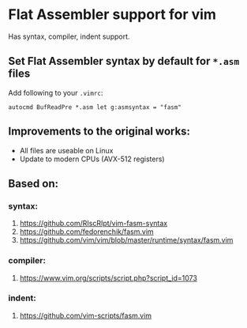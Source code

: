 # Flat Assembler support for vim

 Has syntax, compiler, indent support.

## Set Flat Assembler syntax by default for `*.asm` files

 Add following to your `.vimrc`:

 ```
 autocmd BufReadPre *.asm let g:asmsyntax = "fasm"
 ```

## Improvements to the original works:

 * All files are useable on Linux
 * Update to modern CPUs (AVX-512 registers)

## Based on:

### syntax:

 1. https://github.com/RIscRIpt/vim-fasm-syntax
 2. https://github.com/fedorenchik/fasm.vim
 3. https://github.com/vim/vim/blob/master/runtime/syntax/fasm.vim

### compiler:

 1. https://www.vim.org/scripts/script.php?script_id=1073

### indent:

 1. https://github.com/vim-scripts/fasm.vim

